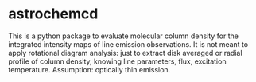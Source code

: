 # astrochemcd

This is a python package to evaluate molecular column density for the integrated intensity maps of line emission observations.
It is not meant to apply rotational diagram analysis: just to extract disk averaged or radial profile of column density, knowing line parameters, flux, excitation temperature.
Assumption: optically thin emission.
